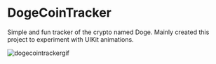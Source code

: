 # DogeCoinTracker

Simple and fun tracker of the crypto named Doge. Mainly created this project to experiment with UIKit animations.

![dogecointrackergif](https://user-images.githubusercontent.com/63534623/120265300-93f0b800-c254-11eb-81da-61ccafb1595a.gif)
